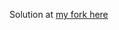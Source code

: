  Solution at [my fork here](https://github.com/aartiles/GildedRose-Refactoring-Kata/blob/master/TypeScript/test/gilded-rose.spec.ts#L54)